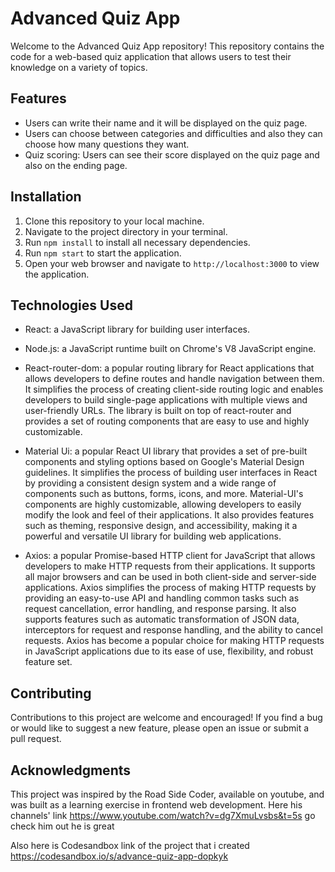 # Advanced Quiz App

Welcome to the Advanced Quiz App repository! This repository contains the code for a web-based quiz application that allows users to test their knowledge on a variety of topics.

## Features

- Users can write their name and it will be displayed on the quiz page.
- Users can choose between categories and difficulties and also they can choose how many questions they want.
- Quiz scoring: Users can see their score displayed on the quiz page and also on the ending page.

## Installation

1. Clone this repository to your local machine.
2. Navigate to the project directory in your terminal.
3. Run `npm install` to install all necessary dependencies.
4. Run `npm start` to start the application.
5. Open your web browser and navigate to `http://localhost:3000` to view the application.

## Technologies Used

- React: a JavaScript library for building user interfaces.
- Node.js: a JavaScript runtime built on Chrome's V8 JavaScript engine.
- React-router-dom: a popular routing library for React applications that allows developers to define routes and handle navigation between them. It simplifies the                           process of creating client-side routing logic and enables developers to build single-page applications with multiple views and user-friendly                           URLs. The library is built on top of react-router and provides a set of routing components that are easy to use and highly customizable.

- Material Ui: a popular React UI library that provides a set of pre-built components and styling options based on Google's Material Design guidelines. It simplifies                  the process of building user interfaces in React by providing a consistent design system and a wide range of components such as buttons, forms, icons,                  and more. Material-UI's components are highly customizable, allowing developers to easily modify the look and feel of their applications. It also                      provides features such as theming, responsive design, and accessibility, making it a powerful and versatile UI library for building web applications.

- Axios:  a popular Promise-based HTTP client for JavaScript that allows developers to make HTTP requests from their applications. It supports all major browsers and            can be used in both client-side and server-side applications. Axios simplifies the process of making HTTP requests by providing an easy-to-use API and                  handling common tasks such as request cancellation, error handling, and response parsing. It also supports features such as automatic transformation of JSON            data, interceptors for request and response handling, and the ability to cancel requests. Axios has become a popular choice for making HTTP requests in                JavaScript applications due to its ease of use, flexibility, and robust feature set.

## Contributing

Contributions to this project are welcome and encouraged! If you find a bug or would like to suggest a new feature, please open an issue or submit a pull request.

## Acknowledgments

This project was inspired by the Road Side Coder, available on youtube, and was built as a learning exercise in frontend web development.
Here his channels' link
https://www.youtube.com/watch?v=dg7XmuLvsbs&t=5s 
go check him out he is great

Also here is Codesandbox link of the project that i created  
https://codesandbox.io/s/advance-quiz-app-dopkyk

